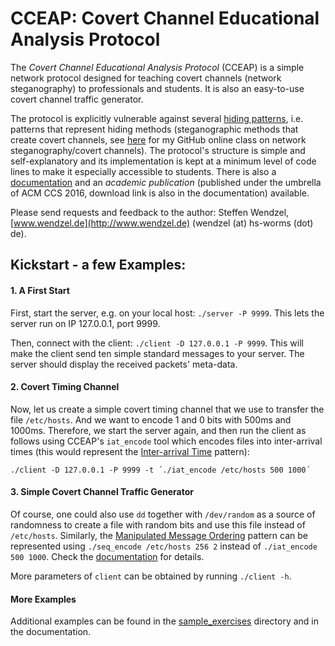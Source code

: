 # CCEAP: Covert Channel Educational Analysis Protocol

The *Covert Channel Educational Analysis Protocol* (CCEAP) is a simple network protocol designed for teaching covert channels (network steganography) to professionals and students. It is also an easy-to-use covert channel traffic generator.

The protocol is explicitly vulnerable against several [hiding patterns](http://ih-patterns.blogspot.de/p/introduction.html), i.e. patterns that represent hiding methods (steganographic methods that create covert channels, see [here](https://github.com/cdpxe/Network-Covert-Channels-A-University-level-Course/) for my GitHub online class on network steganography/covert channels). The protocol's structure is simple and self-explanatory and its implementation is kept at a minimum level of code lines to make it especially accessible to students. There is also a [documentation](https://github.com/cdpxe/CCEAP/tree/master/documentation) and an *academic publication* (published under the umbrella of ACM CCS 2016, download link is also in the documentation) available.

Please send requests and feedback to the author: Steffen Wendzel, [www.wendzel.de](http://www.wendzel.de) (wendzel (at) hs-worms (dot) de).

## Kickstart - a few Examples:

#### 1. A First Start
First, start the server, e.g. on your local host: `./server -P 9999`. This lets the server run on IP 127.0.0.1, port 9999.

Then, connect with the client: `./client -D 127.0.0.1 -P 9999`. This will make the client send ten simple standard messages to your server. The server should display the received packets' meta-data.

#### 2. Covert Timing Channel
Now, let us create a simple covert timing channel that we use to transfer the file `/etc/hosts`. And we want to encode 1 and 0 bits with 500ms and 1000ms. Therefore, we start the server again, and then run the client as follows using CCEAP's `iat_encode` tool which encodes files into inter-arrival times (this would represent the [Inter-arrival Time](http://ih-patterns.blogspot.de/p/blog-page_40.html) pattern):

`./client -D 127.0.0.1 -P 9999 -t ´./iat_encode /etc/hosts 500 1000´`

#### 3. Simple Covert Channel Traffic Generator
Of course, one could also use `dd` together with `/dev/random` as a source of randomness to create a file with random bits and use this file instead of `/etc/hosts`.
Similarly, the [Manipulated Message Ordering](http://ih-patterns.blogspot.de/p/p10-pdu-order-pattern.html) pattern can be represented using `./seq_encode /etc/hosts 256 2` instead of `./iat_encode 500 1000`. Check the [documentation](https://github.com/cdpxe/CCEAP/tree/master/documentation) for details.

More parameters of `client` can be obtained by running `./client -h`.

#### More Examples

Additional examples can be found in the [sample_exercises](https://github.com/cdpxe/CCEAP/tree/master/sample_exercises) directory and in the documentation.
